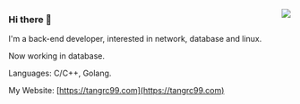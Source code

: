 
<a href="https://github.com/tangrc99" target="_blank"><img align="right" src="https://github-readme-stats.vercel.app/api?username=tangrc99&show_icons=true&count_private=true&theme=nord" /></a>

### Hi there 👋

I'm a back-end developer, interested in network, database and linux.

Now working in database.

Languages: C/C++, Golang.

My Website: [https://tangrc99.com](https://tangrc99.com)
